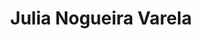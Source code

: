 ---
layout: member
weight: 200
title: Julia Nogueira Varela
img: /img/members/vgyadav.jpg
program: Ph.D. candidate
degrees : B.Sc. in Pharmacology, State University of Campinas; M.Sc. in Pharmacology, State University of Campinas; Graduate Certificate in Commercializing of Biotechnology, Simon Fraser University
year_start: 2015
year_end:
status: grad
description: Constructing a biosensor based on the mosquito olfactory system to screen for new repellants 
about_me: “I am a red belt in taekwnodo and I can speak 4 languages.” 
email: juliavarela@gmail.com
linkedin: https://ca.linkedin.com/in/julia-nogueira-varela-bb09a218
homepage: 
---